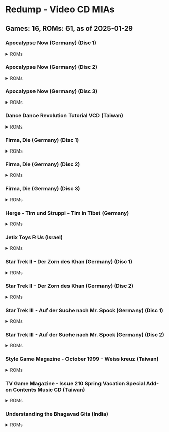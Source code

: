 # Redump - Video CD MIAs
## Games: 16, ROMs: 61, as of 2025-01-29
### Apocalypse Now (Germany) (Disc 1)
<details>
<summary>ROMs</summary>

Apocalypse Now (Germany) (Disc 1) (Track 1).bin, CRC: 068f0cb4

Apocalypse Now (Germany) (Disc 1) (Track 2).bin, CRC: 3f6da5d5
</details>

### Apocalypse Now (Germany) (Disc 2)
<details>
<summary>ROMs</summary>

Apocalypse Now (Germany) (Disc 2) (Track 1).bin, CRC: 2000f72e

Apocalypse Now (Germany) (Disc 2) (Track 2).bin, CRC: 8e3f1001
</details>

### Apocalypse Now (Germany) (Disc 3)
<details>
<summary>ROMs</summary>

Apocalypse Now (Germany) (Disc 3) (Track 1).bin, CRC: 0bb879f3

Apocalypse Now (Germany) (Disc 3) (Track 2).bin, CRC: 3f4cdffa
</details>

### Dance Dance Revolution Tutorial VCD (Taiwan)
<details>
<summary>ROMs</summary>

Dance Dance Revolution Tutorial VCD (Taiwan) (Track 1).bin, CRC: c5194aac

Dance Dance Revolution Tutorial VCD (Taiwan) (Track 2).bin, CRC: e68b0154

Dance Dance Revolution Tutorial VCD (Taiwan) (Track 3).bin, CRC: 13f5b5fe

Dance Dance Revolution Tutorial VCD (Taiwan) (Track 4).bin, CRC: 408ae36e

Dance Dance Revolution Tutorial VCD (Taiwan) (Track 5).bin, CRC: 8aaf7d14

Dance Dance Revolution Tutorial VCD (Taiwan) (Track 6).bin, CRC: 5b816267

Dance Dance Revolution Tutorial VCD (Taiwan) (Track 7).bin, CRC: aba9d3d8

Dance Dance Revolution Tutorial VCD (Taiwan) (Track 8).bin, CRC: de446a4a
</details>

### Firma, Die (Germany) (Disc 1)
<details>
<summary>ROMs</summary>

Firma, Die (Germany) (Disc 1) (Track 1).bin, CRC: 93f998e2

Firma, Die (Germany) (Disc 1) (Track 2).bin, CRC: ded8aed4
</details>

### Firma, Die (Germany) (Disc 2)
<details>
<summary>ROMs</summary>

Firma, Die (Germany) (Disc 2) (Track 1).bin, CRC: 55130dbe

Firma, Die (Germany) (Disc 2) (Track 2).bin, CRC: 5f3de5d1
</details>

### Firma, Die (Germany) (Disc 3)
<details>
<summary>ROMs</summary>

Firma, Die (Germany) (Disc 3) (Track 1).bin, CRC: f06c6634

Firma, Die (Germany) (Disc 3) (Track 2).bin, CRC: 4a237344
</details>

### Herge - Tim und Struppi - Tim in Tibet (Germany)
<details>
<summary>ROMs</summary>

Herge - Tim und Struppi - Tim in Tibet (Germany) (Track 1).bin, CRC: 685960fd

Herge - Tim und Struppi - Tim in Tibet (Germany) (Track 2).bin, CRC: b8d514eb
</details>

### Jetix Toys R Us (Israel)
<details>
<summary>ROMs</summary>

Jetix Toys R Us (Israel) (Track 1).bin, CRC: 37bea23f

Jetix Toys R Us (Israel) (Track 2).bin, CRC: d0b32f03

Jetix Toys R Us (Israel) (Track 3).bin, CRC: 166968b9

Jetix Toys R Us (Israel) (Track 4).bin, CRC: 991e4539

Jetix Toys R Us (Israel) (Track 5).bin, CRC: 4773620f

Jetix Toys R Us (Israel) (Track 6).bin, CRC: 0239fe11

Jetix Toys R Us (Israel) (Track 7).bin, CRC: 9907ac4a

Jetix Toys R Us (Israel) (Track 8).bin, CRC: 3aa120a6
</details>

### Star Trek II - Der Zorn des Khan (Germany) (Disc 1)
<details>
<summary>ROMs</summary>

Star Trek II - Der Zorn des Khan (Germany) (Disc 1) (Track 1).bin, CRC: ab7c3133

Star Trek II - Der Zorn des Khan (Germany) (Disc 1) (Track 2).bin, CRC: 64a1b98f
</details>

### Star Trek II - Der Zorn des Khan (Germany) (Disc 2)
<details>
<summary>ROMs</summary>

Star Trek II - Der Zorn des Khan (Germany) (Disc 2) (Track 1).bin, CRC: 956d9590

Star Trek II - Der Zorn des Khan (Germany) (Disc 2) (Track 2).bin, CRC: 99e16d0a
</details>

### Star Trek III - Auf der Suche nach Mr. Spock (Germany) (Disc 1)
<details>
<summary>ROMs</summary>

Star Trek III - Auf der Suche nach Mr. Spock (Germany) (Disc 1) (Track 1).bin, CRC: e1d5ba65

Star Trek III - Auf der Suche nach Mr. Spock (Germany) (Disc 1) (Track 2).bin, CRC: c41f020f
</details>

### Star Trek III - Auf der Suche nach Mr. Spock (Germany) (Disc 2)
<details>
<summary>ROMs</summary>

Star Trek III - Auf der Suche nach Mr. Spock (Germany) (Disc 2) (Track 1).bin, CRC: ada9987f

Star Trek III - Auf der Suche nach Mr. Spock (Germany) (Disc 2) (Track 2).bin, CRC: 5703a03a
</details>

### Style Game Magazine - October 1999 - Weiss kreuz (Taiwan)
<details>
<summary>ROMs</summary>

Style Game Magazine - October 1999 - Weiss kreuz (Taiwan) (Track 1).bin, CRC: c212a17e

Style Game Magazine - October 1999 - Weiss kreuz (Taiwan) (Track 2).bin, CRC: 9cb717b3

Style Game Magazine - October 1999 - Weiss kreuz (Taiwan) (Track 3).bin, CRC: 2e3fe44e

Style Game Magazine - October 1999 - Weiss kreuz (Taiwan) (Track 4).bin, CRC: 7166a28e

Style Game Magazine - October 1999 - Weiss kreuz (Taiwan) (Track 5).bin, CRC: e9f522a8

Style Game Magazine - October 1999 - Weiss kreuz (Taiwan) (Track 6).bin, CRC: f37c3f9b
</details>

### TV Game Magazine - Issue 210 Spring Vacation Special Add-on Contents Music CD (Taiwan)
<details>
<summary>ROMs</summary>

TV Game Magazine - Issue 210 Spring Vacation Special Add-on Contents Music CD (Taiwan) (Track 01).bin, CRC: 650c5c67

TV Game Magazine - Issue 210 Spring Vacation Special Add-on Contents Music CD (Taiwan) (Track 02).bin, CRC: ae51b8ae

TV Game Magazine - Issue 210 Spring Vacation Special Add-on Contents Music CD (Taiwan) (Track 03).bin, CRC: 9318f3d9

TV Game Magazine - Issue 210 Spring Vacation Special Add-on Contents Music CD (Taiwan) (Track 04).bin, CRC: 266f5bc8

TV Game Magazine - Issue 210 Spring Vacation Special Add-on Contents Music CD (Taiwan) (Track 05).bin, CRC: 38bdfd7e

TV Game Magazine - Issue 210 Spring Vacation Special Add-on Contents Music CD (Taiwan) (Track 06).bin, CRC: 1c63c885

TV Game Magazine - Issue 210 Spring Vacation Special Add-on Contents Music CD (Taiwan) (Track 07).bin, CRC: 5f324691

TV Game Magazine - Issue 210 Spring Vacation Special Add-on Contents Music CD (Taiwan) (Track 08).bin, CRC: c32e1496

TV Game Magazine - Issue 210 Spring Vacation Special Add-on Contents Music CD (Taiwan) (Track 09).bin, CRC: 873a3530

TV Game Magazine - Issue 210 Spring Vacation Special Add-on Contents Music CD (Taiwan) (Track 10).bin, CRC: 3dadcf06
</details>

### Understanding the Bhagavad Gita (India)
<details>
<summary>ROMs</summary>

Understanding the Bhagavad Gita (India) (Track 1).bin, CRC: f5b03720

Understanding the Bhagavad Gita (India) (Track 2).bin, CRC: fc38e2fc

Understanding the Bhagavad Gita (India) (Track 3).bin, CRC: 003d6328

Understanding the Bhagavad Gita (India) (Track 4).bin, CRC: e1c7a38f

Understanding the Bhagavad Gita (India) (Track 5).bin, CRC: 5ff8e479

Understanding the Bhagavad Gita (India) (Track 6).bin, CRC: 6a13f5ba

Understanding the Bhagavad Gita (India) (Track 7).bin, CRC: ff9b5d88
</details>

